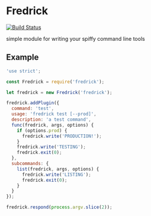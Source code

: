 # Fredrick

[![Build Status](https://travis-ci.org/bthesorceror/fredrick.svg?branch=master)](https://travis-ci.org/bthesorceror/fredrick)

simple module for writing your spiffy command line tools

## Example

```javascript
'use strict';

const Fredrick = require('fredrick');

let fredrick = new Fredrick('fredrick');

fredrick.addPlugin({
  command: 'test',
  usage: 'fredrick test [--prod]',
  description: 'a test command',
  func(fredrick, args, options) {
    if (options.prod) {
      fredrick.write('PRODUCTION!');
    }
    fredrick.write('TESTING');
    fredrick.exit(0);
  },
  subcommands: {
    list(fredrick, args, options) {
      fredrick.write('LISTING');
      fredrick.exit(0);
    }
  }
});

fredrick.respond(process.argv.slice(2));
```
